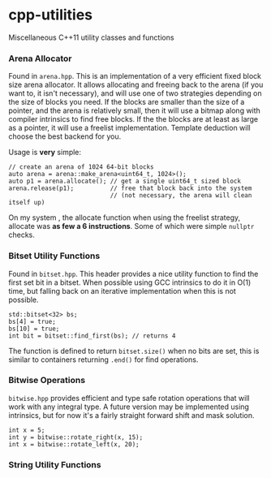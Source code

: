 # cpp-utilities
Miscellaneous C++11 utility classes and functions

### Arena Allocator

Found in `arena.hpp`. This is an implementation of a very efficient fixed block size arena allocator. It allows allocating and freeing back to the arena (if you want to, it isn't necessary), and will use one of two strategies depending on the size of blocks you need. If the blocks are smaller than the size of a pointer, and the arena is relatively small, then it will use a bitmap along with compiler intrinsics to find free blocks. If the the blocks are at least as large as a pointer, it will use a freelist implementation. Template deduction will choose the best backend for you.

Usage is **very** simple:

    // create an arena of 1024 64-bit blocks 
    auto arena = arena::make_arena<uint64_t, 1024>();
    auto p1 = arena.allocate(); // get a single uint64_t sized block
    arena.release(p1);          // free that block back into the system 
                                // (not necessary, the arena will clean itself up)
    
On my system , the allocate function when using the freelist strategy, allocate was **as few a 6 instructions**. Some of which were simple `nullptr` checks.

### Bitset Utility Functions

Found in `bitset.hpp`. This header provides a nice utility function to find the first set bit in a bitset. When possible using GCC intrinsics to do it in O(1) time, but falling back on an iterative implementation when this is not possible.

    std::bitset<32> bs;
    bs[4] = true;
    bs[10] = true;
    int bit = bitset::find_first(bs); // returns 4
    
The function is defined to return `bitset.size()` when no bits are set, this is similar to containers returning `.end()` for find operations.

### Bitwise Operations

`bitwise.hpp` provides efficient and type safe rotation operations that will work with any integral type. A future version may be implemented using intrinsics, but for now it's a fairly straight forward shift and mask solution.

    int x = 5;
    int y = bitwise::rotate_right(x, 15);
    int x = bitwise::rotate_left(x, 20);

### String Utility Functions
